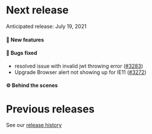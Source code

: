 # Next release

Anticipated release: July 19, 2021

#### 🚀 New features

#### 🐛 Bugs fixed

- resolved issue with invalid jwt throwing error ([#3283])
- Upgrade Browser alert not showing up for IE11 ([#3272])

#### ⚙️ Behind the scenes

# Previous releases

See our [release history](https://github.com/CMSgov/eAPD/releases)

[#3272]: https://github.com/CMSgov/eAPD/issues/3272
[#3283]: https://github.com/CMSgov/eAPD/issues/3283
